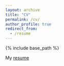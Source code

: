 ```yaml
---
layout: archive
title: "CV"
permalink: /cv/
author_profile: true
redirect_from:
  - /resume
---
```


{% include base_path %}

My [resume](https://drive.google.com/file/d/1-piUgO1EKJCcXVaj0L0IjY5svSrVXrPR/view?usp=sharing)
